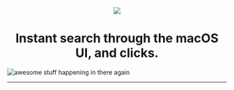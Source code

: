 <div align="center">
    <img src="https://github.com/godbout/Wooshy.docs/blob/master/assets/icon.png">
    <h1>Instant search through the macOS UI, and clicks.</h1>
</div>

![awesome stuff happening in there again](https://raw.githubusercontent.com/godbout/Wooshy.docs/master/assets/gif.gif "hehe again")

---
